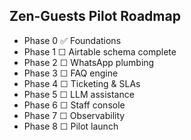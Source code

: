 ## Zen-Guests Pilot Roadmap
- Phase 0  ✅ Foundations
- Phase 1  ☐ Airtable schema complete
- Phase 2  ☐ WhatsApp plumbing
- Phase 3  ☐ FAQ engine
- Phase 4  ☐ Ticketing & SLAs
- Phase 5  ☐ LLM assistance
- Phase 6  ☐ Staff console
- Phase 7  ☐ Observability
- Phase 8  ☐ Pilot launch
